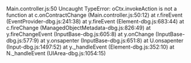 Main.controller.js:50 Uncaught TypeError: oCtx.invokeAction is not a function
    at c.onContractChange (Main.controller.js:50:12)
    at r.fireEvent (EventProvider-dbg.js:241:38)
    at y.fireEvent (Element-dbg.js:683:44)
    at c.fireChange (ManagedObjectMetadata-dbg.js:826:49)
    at y.fireChangeEvent (InputBase-dbg.js:605:8)
    at y.onChange (InputBase-dbg.js:577:9)
    at y.onsapenter (InputBase-dbg.js:651:8)
    at U.onsapenter (Input-dbg.js:1497:52)
    at y._handleEvent (Element-dbg.js:352:10)
    at N._handleEvent (UIArea-dbg.js:1054:15)

﻿
